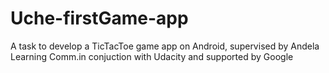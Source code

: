 # Uche-firstGame-app
A task to develop a TicTacToe game app on Android, supervised by Andela Learning Comm.in conjuction with Udacity and supported by Google
